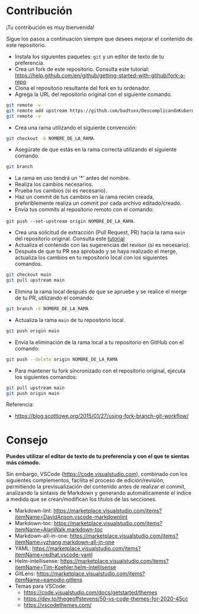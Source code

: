 # Contribución

¡Tu contribución es muy bienvenida!

Sigue los pasos a continuación siempre que desees mejorar el contenido de este repositorio.

* Instala los siguientes paquetes: `git` y un editor de texto de tu preferencia.
* Crea un fork de este repositorio. Consulta este tutorial: <https://help.github.com/en/github/getting-started-with-github/fork-a-repo>
* Clona el repositorio resultante del fork en tu ordenador.
* Agrega la URL del repositorio original con el siguiente comando.

```bash
git remote -v
git remote add upstream https://github.com/badtuxx/DescomplicandoKubernetes
git remote -v
```

* Crea una rama utilizando el siguiente convención:

```bash
git checkout -b NOMBRE_DE_LA_RAMA
```

* Asegúrate de que estás en la rama correcta utilizando el siguiente comando.

```bash
git branch
```

* La rama en uso tendrá un '*' antes del nombre.
* Realiza los cambios necesarios.
* Prueba tus cambios (si es necesario).
* Haz un commit de tus cambios en la rama recién creada, preferiblemente realiza un commit por cada archivo editado/creado.
* Envía tus commits al repositorio remoto con el comando:

```git push --set-upstream origin NOMBRE_DE_LA_RAMA```.

* Crea una solicitud de extracción (Pull Request, PR) hacia la rama `main` del repositorio original. Consulta este [tutorial](https://help.github.com/en/github/collaborating-with-issues-and-pull-requests/creating-a-pull-request-from-a-fork)
* Actualiza el contenido con las sugerencias del revisor (si es necesario).
* Después de que tu PR sea aprobado y se haya realizado el merge, actualiza los cambios en tu repositorio local con los siguientes comandos.

```bash
git checkout main
git pull upstream main
```

* Elimina la rama local después de que se apruebe y se realice el merge de tu PR, utilizando el comando:

```bash
git branch -d NOMBRE_DE_LA_RAMA
```

* Actualiza la rama ``main`` de tu repositorio local.

```bash
git push origin main
```

* Envía la eliminación de la rama local a tu repositorio en GitHub con el comando:

```bash
git push --delete origin NOMBRE_DE_LA_RAMA
```

* Para mantener tu fork sincronizado con el repositorio original, ejecuta los siguientes comandos:

```bash
git pull upstream main
git push origin main
```

Referencia:

* <https://blog.scottlowe.org/2015/01/27/using-fork-branch-git-workflow/>

# Consejo

**Puedes utilizar el editor de texto de tu preferencia y con el que te sientas más cómodo.**

Sin embargo, VSCode (<https://code.visualstudio.com>), combinado con los siguientes complementos, facilita el proceso de edición/revisión, permitiendo la previsualización del contenido antes de realizar el commit, analizando la sintaxis de Markdown y generando automáticamente el índice a medida que se crean/modifican los títulos de las secciones.

* Markdown-lint: <https://marketplace.visualstudio.com/items?itemName=DavidAnson.vscode-markdownlint>
* Markdown-toc: <https://marketplace.visualstudio.com/items?itemName=AlanWalk.markdown-toc>
* Markdown-all-in-one: <https://marketplace.visualstudio.com/items?itemName=yzhang.markdown-all-in-one>
* YAML: <https://marketplace.visualstudio.com/items?itemName=redhat.vscode-yaml>
* Helm-intellisense: <https://marketplace.visualstudio.com/items?itemName=Tim-Koehler.helm-intellisense>
* GitLens: <https://marketplace.visualstudio.com/items?itemName=eamodio.gitlens>
* Temas para VSCode:
  * <https://code.visualstudio.com/docs/getstarted/themes>
  * <https://dev.to/thegeoffstevens/50-vs-code-themes-for-2020-45cc>
  * <https://vscodethemes.com/>
